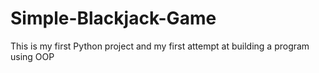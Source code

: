 # Simple-Blackjack-Game
This is my first Python project  and my first attempt at building a program using OOP

